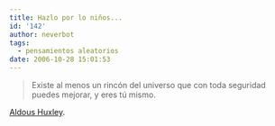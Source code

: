```yaml
---
title: Hazlo por lo niños...
id: '142'
author: neverbot
tags:
  - pensamientos aleatorios
date: 2006-10-28 15:01:53
---
```


> Existe al menos un rincón del universo que con toda seguridad puedes mejorar, y eres tú mismo.

[Aldous Huxley](http://en.wikipedia.org/wiki/Aldous_Huxley).